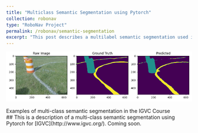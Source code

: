 ```yaml
---
title: "Multiclass Semantic Segmentation using Pytorch"
collection: robonav
type: "RoboNav Project"
permalink: /robonav/semantic-segmentation
excerpt: "This post describes a multilabel semantic segmentation used in the RoboNav software repository 1<br/><img src='/images/robonav/semantic-segmentation-1.png'>"
---
```


![Multiclass-Segmentation](/images/robonav/semantic-segmentation-1.png)
<figcaption>Examples of multi-class semantic segmentation in the IGVC Course</figcaption>
## This is a description of a multi-class semantic segmentation using Pytorch for [IGVC](http://www.igvc.org/).
Coming soon.